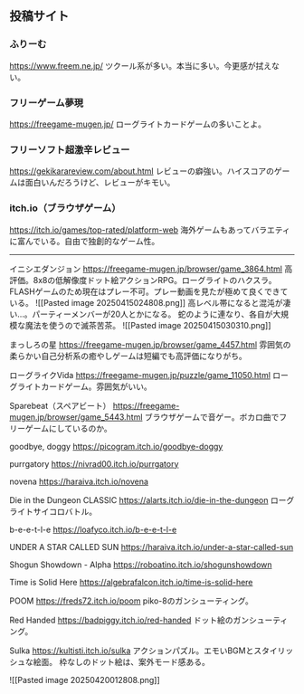 ## 投稿サイト

### ふりーむ
https://www.freem.ne.jp/
ツクール系が多い。本当に多い。今更感が拭えない。
### フリーゲーム夢現
https://freegame-mugen.jp/
ローグライトカードゲームの多いことよ。
### フリーソフト超激辛レビュー
https://gekikarareview.com/about.html
レビューの癖強い。ハイスコアのゲームは面白いんだろうけど、レビューがキモい。
### itch.io（ブラウザゲーム）
https://itch.io/games/top-rated/platform-web
海外ゲームもあってバラエティに富んでいる。自由で独創的なゲーム性。

---

イニシエダンジョン
https://freegame-mugen.jp/browser/game_3864.html
高評価。8x8の低解像度ドット絵アクションRPG。ローグライトのハクスラ。
FLASHゲームのため現在はプレー不可。プレー動画を見たが極めて良くできている。
![[Pasted image 20250415024808.png]]
高レベル帯になると混沌が凄い…。パーティーメンバーが20人とかになる。
蛇のように連なり、各自が大規模な魔法を使うので滅茶苦茶。
![[Pasted image 20250415030310.png]]

まっしろの星
https://freegame-mugen.jp/browser/game_4457.html
雰囲気の柔らかい自己分析系の癒やしゲームは短編でも高評価になりがち。

ローグライクVida
https://freegame-mugen.jp/puzzle/game_11050.html
ローグライトカードゲーム。雰囲気がいい。

Sparebeat（スペアビート）
https://freegame-mugen.jp/browser/game_5443.html
ブラウザゲームで音ゲー。ボカロ曲でフリーゲームにしているのか。

goodbye, doggy
https://picogram.itch.io/goodbye-doggy

purrgatory
https://nivrad00.itch.io/purrgatory

novena
https://haraiva.itch.io/novena

Die in the Dungeon CLASSIC
https://alarts.itch.io/die-in-the-dungeon
ローグライトサイコロバトル。

b-e-e-t-l-e
https://loafyco.itch.io/b-e-e-t-l-e

UNDER A STAR CALLED SUN
https://haraiva.itch.io/under-a-star-called-sun

Shogun Showdown - Alpha
https://roboatino.itch.io/shogunshowdown

Time is Solid Here
https://algebrafalcon.itch.io/time-is-solid-here

POOM
https://freds72.itch.io/poom
piko-8のガンシューティング。

Red Handed
https://badpiggy.itch.io/red-handed
ドット絵のガンシューティング。

Sulka
https://kultisti.itch.io/sulka
アクションパズル。エモいBGMとスタイリッシュな絵面。
枠なしのドット絵は、案外モード感ある。

![[Pasted image 20250420012808.png]]



